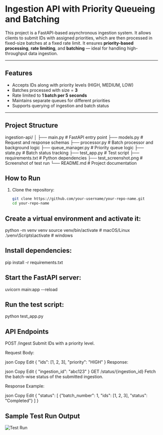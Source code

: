 # Ingestion API with Priority Queueing and Batching

This project is a FastAPI-based asynchronous ingestion system. It allows clients to submit IDs with assigned priorities, which are then processed in fixed-size batches at a fixed rate limit. It ensures **priority-based processing**, **rate limiting**, and **batching** — ideal for handling high-throughput data ingestion.

---

## Features

- Accepts IDs along with priority levels (HIGH, MEDIUM, LOW)
- Batches processed with size = **3**
- Rate limited to **1 batch per 5 seconds**
- Maintains separate queues for different priorities
- Supports querying of ingestion and batch status

---

## Project Structure

ingestion-api/
│
├── main.py # FastAPI entry point
├── models.py # Request and response schemas
├── processor.py # Batch processor and background logic
├── queue_manager.py # Priority queue logic
├── state.py # Batch status tracking
├── test_app.py # Test script
├── requirements.txt # Python dependencies
├── test_screenshot.png # Screenshot of test run
└── README.md # Project documentation


## How to Run

1. Clone the repository:
   ```bash
   git clone https://github.com/your-username/your-repo-name.git
   cd your-repo-name

## Create a virtual environment and activate it:

python -m venv venv
source venv/bin/activate  # macOS/Linux
.\venv\Scripts\activate # windows

## Install dependencies:

pip install -r requirements.txt

## Start the FastAPI server:

uvicorn main:app --reload


## Run the test script:

python test_app.py


## API Endpoints
POST /ingest
Submit IDs with a priority level.

Request Body:

json
Copy
Edit
{
  "ids": [1, 2, 3],
  "priority": "HIGH"
}
Response:

json
Copy
Edit
{
  "ingestion_id": "abc123"
}
GET /status/{ingestion_id}
Fetch the batch-wise status of the submitted ingestion.

Response Example:

json
Copy
Edit
{
  "status": [
    {"batch_number": 1, "ids": [1, 2, 3], "status": "Completed"}
  ]
}

## Sample Test Run Output

![Test Run](./screenshot.png)

